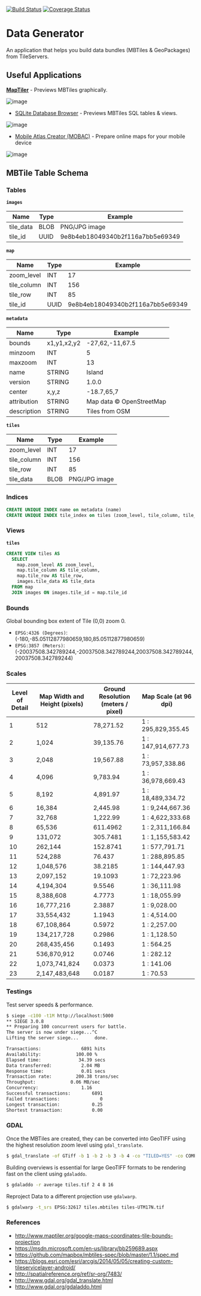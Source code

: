 [![Build Status](https://travis-ci.org/dlcspm/data-generator.svg?branch=master)](https://travis-ci.org/dlcspm/data-generator)
[![Coverage Status](https://coveralls.io/repos/github/dlcspm/data-generator/badge.svg?branch=master)](https://coveralls.io/github/dlcspm/data-generator?branch=master)

# Data Generator

An application that helps you build data bundles (MBTiles & GeoPackages) from TileServers.

## Useful Applications

**[MapTiler](https://www.maptiler.com)** - Previews MBTiles graphically.

![image](https://cloud.githubusercontent.com/assets/550895/16849152/3a88b8ea-49c7-11e6-91bd-ead7c08569c4.png)

- [SQLite Database Browser](http://sqlitebrowser.org/) - Previews MBTiles SQL tables & views.

![image](https://cloud.githubusercontent.com/assets/550895/16849211/77e61188-49c7-11e6-9a05-e42bc30d2fea.png)

- [Mobile Atlas Creator (MOBAC)](http://mobac.sourceforge.net/) - Prepare online maps for your mobile device

![image](https://cloud.githubusercontent.com/assets/550895/17449077/2204efb2-5b26-11e6-9d8e-dedfa0bbeafa.png)

## MBTile Table Schema

### Tables

**`images`**

| Name      | Type | Example                          |
|-----------|------|----------------------------------|
| tile_data | BLOB | PNG/JPG image                    |
| tile_id   | UUID | 9e8b4eb18049340b2f116a7bb5e69349 |

**`map`**

| Name        | Type  | Example                          |
|-------------|-------|----------------------------------|
| zoom_level  | INT   | 17                               |
| tile_column | INT   | 156                              |
| tile_row    | INT   | 85                               |
| tile_id     | UUID  | 9e8b4eb18049340b2f116a7bb5e69349 |

**`metadata`**

| Name        | Type        | Example                 |
|-------------|-------------|--------------------------|
| bounds      | x1,y1,x2,y2 | -27,62,-11,67.5          |
| minzoom     | INT         | 5                        |
| maxzoom     | INT         | 13                       |
| name        | STRING      | Island                   |
| version     | STRING      | 1.0.0                    |
| center      | x,y,z       | -18.7,65,7               |
| attribution | STRING      | Map data © OpenStreetMap |
| description | STRING      | Tiles from OSM           |

**`tiles`**


| Name        | Type  | Example                          |
|-------------|-------|----------------------------------|
| zoom_level  | INT   | 17                               |
| tile_column | INT   | 156                              |
| tile_row    | INT   | 85                               |
| tile_data   | BLOB  | PNG/JPG image                    |

### Indices

```sql
CREATE UNIQUE INDEX name on metadata (name)
CREATE UNIQUE INDEX tile_index on tiles (zoom_level, tile_column, tile_row)
```

### Views

**`tiles`**

```sql
CREATE VIEW tiles AS
  SELECT
    map.zoom_level AS zoom_level,
    map.tile_column AS tile_column,
    map.tile_row AS tile_row,
    images.tile_data AS tile_data
  FROM map
  JOIN images ON images.tile_id = map.tile_id
```

### Bounds

Global bounding box extent of Tile (0,0) zoom 0.

- `EPSG:4326 (Degrees)`: (-180,-85.05112877980659,180,85.05112877980659)
- `EPSG:3857 (Meters)`: (-20037508.342789244,-20037508.342789244,20037508.342789244,20037508.342789244) 

### Scales

| Level of Detail | Map Width and Height (pixels) | Ground Resolution (meters / pixel) | Map Scale (at 96 dpi) |
|-----------------|-------------------------------|------------------------------------|-----------------------|
| 1  |	512            |	78,271.52 |	1 : 295,829,355.45  |
| 2  |	1,024          |	39,135.76 |	1 : 147,914,677.73  |
| 3  |	2,048          |	19,567.88 |	1 : 73,957,338.86   |
| 4  |	4,096          |	9,783.94  |	1 : 36,978,669.43   |
| 5  |	8,192          |	4,891.97  |	1 : 18,489,334.72   |
| 6  |	16,384         |	2,445.98  |	1 : 9,244,667.36    |
| 7  |	32,768         |	1,222.99  |	1 : 4,622,333.68    |
| 8  |	65,536         |	611.4962  |	1 : 2,311,166.84    |
| 9  |	131,072        |	305.7481  |	1 : 1,155,583.42    |
| 10 |	262,144        |	152.8741  |	1 : 577,791.71      |
| 11 |	524,288        |	76.437    |	1 : 288,895.85      |
| 12 |	1,048,576      |	38.2185   |	1 : 144,447.93      |
| 13 |	2,097,152      |	19.1093   |	1 : 72,223.96       |
| 14 |	4,194,304      |	9.5546    |	1 : 36,111.98       |
| 15 |	8,388,608      |	4.7773    |	1 : 18,055.99       |
| 16 |	16,777,216     |	2.3887    |	1 : 9,028.00        |
| 17 |	33,554,432     |	1.1943    |	1 : 4,514.00        |
| 18 |	67,108,864     |	0.5972    |	1 : 2,257.00        |
| 19 |	134,217,728    |	0.2986    |	1 : 1,128.50        |
| 20 |	268,435,456    |	0.1493    |	1 : 564.25          |
| 21 |	536,870,912    |	0.0746    |	1 : 282.12          |
| 22 |	1,073,741,824  |	0.0373    |	1 : 141.06          |
| 23 |	2,147,483,648  |	0.0187    |	1 : 70.53           |


### Testings

Test server speeds & performance.

```bash
$ siege -c100 -t1M http://localhost:5000
** SIEGE 3.0.8
** Preparing 100 concurrent users for battle.
The server is now under siege...^C
Lifting the server siege...      done.

Transactions:		        6891 hits
Availability:		      100.00 %
Elapsed time:		       34.39 secs
Data transferred:	        2.04 MB
Response time:		        0.01 secs
Transaction rate:	      200.38 trans/sec
Throughput:		        0.06 MB/sec
Concurrency:		        1.16
Successful transactions:        6891
Failed transactions:	           0
Longest transaction:	        0.25
Shortest transaction:	        0.00
```

### GDAL

Once the MBTiles are created, they can be converted into GeoTIFF using the highest
resolution zoom level using `gdal_translate`.

```bash
$ gdal_translate -of GTiff -b 1 -b 2 -b 3 -b 4 -co "TILED=YES" -co COMPRESS=JPEG tiles.mbtiles tiles.tif
```

Building overviews is essential for large GeoTIFF formats to be rendering fast on the client using `gdaladdo`.

```bash
$ gdaladdo -r average tiles.tif 2 4 8 16
```

Reproject Data to a different projection use `gdalwarp`.

```bash
$ gdalwarp -t_srs EPSG:32617 tiles.mbtiles tiles-UTM17N.tif
```

### References

- http://www.maptiler.org/google-maps-coordinates-tile-bounds-projection
- https://msdn.microsoft.com/en-us/library/bb259689.aspx
- https://github.com/mapbox/mbtiles-spec/blob/master/1.1/spec.md
- https://blogs.esri.com/esri/arcgis/2014/05/05/creating-custom-tileservicelayer-android/
- http://spatialreference.org/ref/sr-org/7483/
- http://www.gdal.org/gdal_translate.html
- http://www.gdal.org/gdaladdo.html